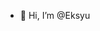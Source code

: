 - 👋 Hi, I’m @Eksyu


<!---
Eksyu/Eksyu is a ✨ special ✨ repository because its `README.md` (this file) appears on your GitHub profile.
You can click the Preview link to take a look at your changes.
--->
